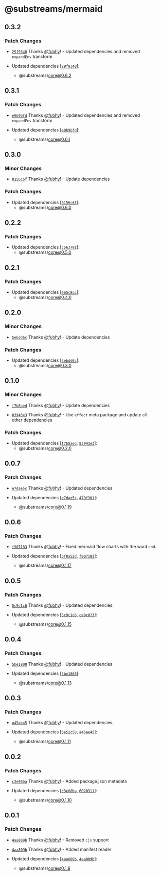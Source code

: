 # @substreams/mermaid

## 0.3.2

### Patch Changes

- [`29f9340`](https://github.com/substreams-js/substreams-js/commit/29f9340178bf9ba0e5fd343306564fc99fb3ba47) Thanks [@fubhy](https://github.com/fubhy)! - Updated dependencies and removed `expandEnv` transform

- Updated dependencies [[`29f9340`](https://github.com/substreams-js/substreams-js/commit/29f9340178bf9ba0e5fd343306564fc99fb3ba47)]:
  - @substreams/core@0.6.2

## 0.3.1

### Patch Changes

- [`e9b9bfd`](https://github.com/substreams-js/substreams-js/commit/e9b9bfd9846dc3ffbaaa5410ea8a816789ac5ccd) Thanks [@fubhy](https://github.com/fubhy)! - Updated dependencies and removed `expandEnv` transform

- Updated dependencies [[`e9b9bfd`](https://github.com/substreams-js/substreams-js/commit/e9b9bfd9846dc3ffbaaa5410ea8a816789ac5ccd)]:
  - @substreams/core@0.6.1

## 0.3.0

### Minor Changes

- [`8156c6f`](https://github.com/substreams-js/substreams-js/commit/8156c6f853c8a0367f44039bbc286563b7996609) Thanks [@fubhy](https://github.com/fubhy)! - Update dependencies

### Patch Changes

- Updated dependencies [[`8156c6f`](https://github.com/substreams-js/substreams-js/commit/8156c6f853c8a0367f44039bbc286563b7996609)]:
  - @substreams/core@0.6.0

## 0.2.2

### Patch Changes

- Updated dependencies [[`c563781`](https://github.com/substreams-js/substreams-js/commit/c563781dfd31f1b357e61e7bf3f5d489cb7d62a7)]:
  - @substreams/core@0.5.0

## 0.2.1

### Patch Changes

- Updated dependencies [[`6b5c8ac`](https://github.com/substreams-js/substreams-js/commit/6b5c8ac885ef7a6e2312bf2f2d33641c619c4ba9)]:
  - @substreams/core@0.4.0

## 0.2.0

### Minor Changes

- [`5ebdd6c`](https://github.com/substreams-js/substreams-js/commit/5ebdd6c3fd07fdaa252b0a41762c28fac4daeafb) Thanks [@fubhy](https://github.com/fubhy)! - Update dependencies

### Patch Changes

- Updated dependencies [[`5ebdd6c`](https://github.com/substreams-js/substreams-js/commit/5ebdd6c3fd07fdaa252b0a41762c28fac4daeafb)]:
  - @substreams/core@0.3.0

## 0.1.0

### Minor Changes

- [`f7b8aed`](https://github.com/substreams-js/substreams-js/commit/f7b8aed31721b7cbd4a497745a858136d78cf616) Thanks [@fubhy](https://github.com/fubhy)! - Update dependencies

- [`83943e3`](https://github.com/substreams-js/substreams-js/commit/83943e38a382fec08e93788a9c86aab7738a426d) Thanks [@fubhy](https://github.com/fubhy)! - Use `effect` meta package and update all other dependencies

### Patch Changes

- Updated dependencies [[`f7b8aed`](https://github.com/substreams-js/substreams-js/commit/f7b8aed31721b7cbd4a497745a858136d78cf616), [`83943e3`](https://github.com/substreams-js/substreams-js/commit/83943e38a382fec08e93788a9c86aab7738a426d)]:
  - @substreams/core@0.2.0

## 0.0.7

### Patch Changes

- [`e7dae5c`](https://github.com/substreams-js/substreams-js/commit/e7dae5c18ab8bea7d23be4448e7ec10f123e5d13) Thanks [@fubhy](https://github.com/fubhy)! - Updated dependencies

- Updated dependencies [[`e7dae5c`](https://github.com/substreams-js/substreams-js/commit/e7dae5c18ab8bea7d23be4448e7ec10f123e5d13), [`470f301`](https://github.com/substreams-js/substreams-js/commit/470f3019a7d8851339efc13d7a0148d7d45a1669)]:
  - @substreams/core@0.1.19

## 0.0.6

### Patch Changes

- [`f907183`](https://github.com/substreams-js/substreams-js/commit/f9071838dbff3a92ee38bf0d6492bd14fa450699) Thanks [@fubhy](https://github.com/fubhy)! - Fixed mermaid flow charts with the word `end`.

- Updated dependencies [[`5f0a52d`](https://github.com/substreams-js/substreams-js/commit/5f0a52d185f6f44adb9229c775f84e10e029ea5c), [`f907183`](https://github.com/substreams-js/substreams-js/commit/f9071838dbff3a92ee38bf0d6492bd14fa450699)]:
  - @substreams/core@0.1.17

## 0.0.5

### Patch Changes

- [`5c9c1c6`](https://github.com/substreams-js/substreams-js/commit/5c9c1c693274e0dd5bef8c95f9160adae513734b) Thanks [@fubhy](https://github.com/fubhy)! - Updated dependencies.

- Updated dependencies [[`5c9c1c6`](https://github.com/substreams-js/substreams-js/commit/5c9c1c693274e0dd5bef8c95f9160adae513734b), [`ca0c873`](https://github.com/substreams-js/substreams-js/commit/ca0c8738234c8ddf3e4741205b8b2bd7201e2850)]:
  - @substreams/core@0.1.15

## 0.0.4

### Patch Changes

- [`5be1808`](https://github.com/substreams-js/substreams-js/commit/5be180832efe335d0b4e5964e7a802b9bec0d92f) Thanks [@fubhy](https://github.com/fubhy)! - Updated dependencies

- Updated dependencies [[`5be1808`](https://github.com/substreams-js/substreams-js/commit/5be180832efe335d0b4e5964e7a802b9bec0d92f)]:
  - @substreams/core@0.1.13

## 0.0.3

### Patch Changes

- [`a45ae45`](https://github.com/substreams-js/substreams-js/commit/a45ae453acc00157252f9ae5f4676ed7a6736c2c) Thanks [@fubhy](https://github.com/fubhy)! - Updated dependencies.

- Updated dependencies [[`6e52c58`](https://github.com/substreams-js/substreams-js/commit/6e52c58cc25f6cb7ad2a3763bfcab23c4c84b913), [`a45ae45`](https://github.com/substreams-js/substreams-js/commit/a45ae453acc00157252f9ae5f4676ed7a6736c2c)]:
  - @substreams/core@0.1.11

## 0.0.2

### Patch Changes

- [`c3e80ba`](https://github.com/substreams-js/substreams-js/commit/c3e80ba2dd92e666e525c4a8c66f9e02058af255) Thanks [@fubhy](https://github.com/fubhy)! - Added package.json metadata

- Updated dependencies [[`c3e80ba`](https://github.com/substreams-js/substreams-js/commit/c3e80ba2dd92e666e525c4a8c66f9e02058af255), [`6020311`](https://github.com/substreams-js/substreams-js/commit/60203113f5755352dc8f59ddf0a530c0039728f3)]:
  - @substreams/core@0.1.10

## 0.0.1

### Patch Changes

- [`4aa809b`](https://github.com/substreams-js/substreams-js/commit/4aa809b80ea4819e9f16eb12d95656f0dade0756) Thanks [@fubhy](https://github.com/fubhy)! - Removed `cjs` support

- [`4aa809b`](https://github.com/substreams-js/substreams-js/commit/4aa809b80ea4819e9f16eb12d95656f0dade0756) Thanks [@fubhy](https://github.com/fubhy)! - Added manifest reader

- Updated dependencies [[`4aa809b`](https://github.com/substreams-js/substreams-js/commit/4aa809b80ea4819e9f16eb12d95656f0dade0756), [`4aa809b`](https://github.com/substreams-js/substreams-js/commit/4aa809b80ea4819e9f16eb12d95656f0dade0756)]:
  - @substreams/core@0.1.9
